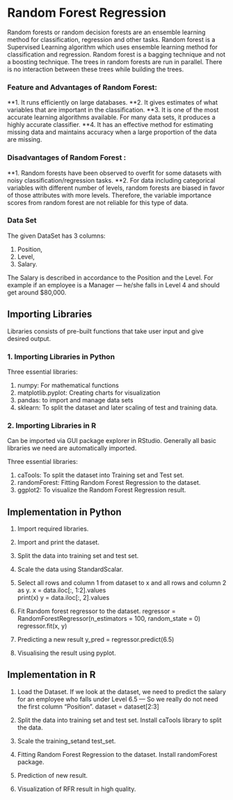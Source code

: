 # Random Forest Regression
Random forests or random decision forests are an ensemble learning method for classification, regression and other tasks. Random forest is a Supervised Learning algorithm which uses ensemble learning method for classification and regression.
Random forest is a bagging technique and not a boosting technique. The trees in random forests are run in parallel. There is no interaction between these trees while building the trees.

### Feature and Advantages of Random Forest:
**1. It runs efficiently on large databases.
**2. It gives estimates of what variables that are important in the classification.
**3. It is one of the most accurate learning algorithms available. For many data sets, it produces a highly accurate classifier.
**4. It has an effective method for estimating missing data and maintains accuracy when a large proportion of the data are missing.

### Disadvantages of Random Forest :
**1. Random forests have been observed to overfit for some datasets with noisy classification/regression tasks.
**2. For data including categorical variables with different number of levels, random forests are biased in favor of those attributes with more levels. Therefore, the variable importance scores from random forest are not reliable for this type of data.

### Data Set
The given DataSet has 3 columns:
1. Position,
2. Level,
3. Salary.

The Salary is described in accordance to the Position and the Level.
For example if an employee is a Manager — he/she falls in Level 4 and should get around $80,000.

## Importing Libraries
Libraries consists of pre-built functions that take user input and give desired output.

### 1. Importing Libraries in Python

Three essential libraries:

1. numpy: For mathematical functions
2. matplotlib.pyplot: Creating charts for visualization
3. pandas: to import and manage data sets
4. sklearn: To split the dataset and later scaling of test and training data.

### 2. Importing Libraries in R
Can be imported via GUI package explorer in RStudio. Generally all basic libraries we need are automatically imported.

Three essential libraries:

1. caTools: To split the dataset into Training set and Test set.
2. randomForest: Fitting Random Forest Regression to the dataset.
3. ggplot2: To visualize the Random Forest Regression result.

## Implementation in Python

1. Import required libraries.
2. Import and print the dataset.
3. Split the data into training set and test set.
4. Scale the data using StandardScalar.
5. Select all rows and column 1 from dataset to x and all rows and column 2 as y.
x = data.iloc[:, 1:2].values  
print(x) 
y = data.iloc[:, 2].values
6. Fit Random forest regressor to the dataset.
regressor = RandomForestRegressor(n_estimators = 100, random_state = 0) 
regressor.fit(x, y)
7. Predicting a new result
y_pred = regressor.predict(6.5)

8. Visualising the result using pyplot.

## Implementation in R

1. Load the Dataset.
If we look at the dataset, we need to predict the salary for an employee who falls under Level 6.5 — So we really do not need the first column “Position”.
dataset = dataset[2:3]

2. Split the data into training set and test set. Install caTools library to split the data.
3. Scale the training_setand test_set.
4. Fitting Random Forest Regression to the dataset. Install randomForest package.
5. Prediction of new result.
6. Visualization of RFR result in high quality.